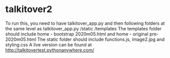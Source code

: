 # talkitover2
To run this, you need to have
talkitover_app.py
and then following folders at the same level as talkitover_app.py
/static
/templates
The templates folder should include home - bootstrap 2020m05.html and home - original pre-2020m05.html
The static folder should include functions.js, image2.jpg and styling.css
A live version can be found at http://talkitovertest.pythonanywhere.com/
